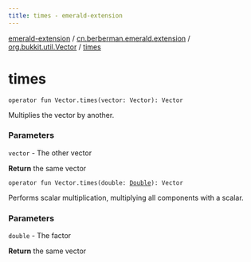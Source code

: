 ```yaml
---
title: times - emerald-extension
---
```


[emerald-extension](../../index.html) / [cn.berberman.emerald.extension](../index.html) / [org.bukkit.util.Vector](index.html) / [times](.)

# times

`operator fun Vector.times(vector: Vector): Vector`

Multiplies the vector by another.

### Parameters

`vector` - The other vector

**Return**
the same vector

`operator fun Vector.times(double: `[`Double`](https://kotlinlang.org/api/latest/jvm/stdlib/kotlin/-double/index.html)`): Vector`

Performs scalar multiplication, multiplying all components with a
scalar.

### Parameters

`double` - The factor

**Return**
the same vector

